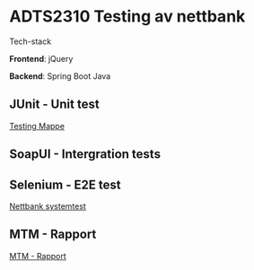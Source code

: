 # ADTS2310 Testing av nettbank

Tech-stack

**Frontend**: jQuery

**Backend**: Spring Boot Java

## JUnit - Unit test

[Testing Mappe](./src/test/java/oslomet/testing/)

## SoapUI - Intergration tests

## Selenium - E2E test

[Nettbank systemtest](./nettbank-systemtest.side)

## MTM - Rapport

[MTM - Rapport](./M2M_utskrift.pdf)
